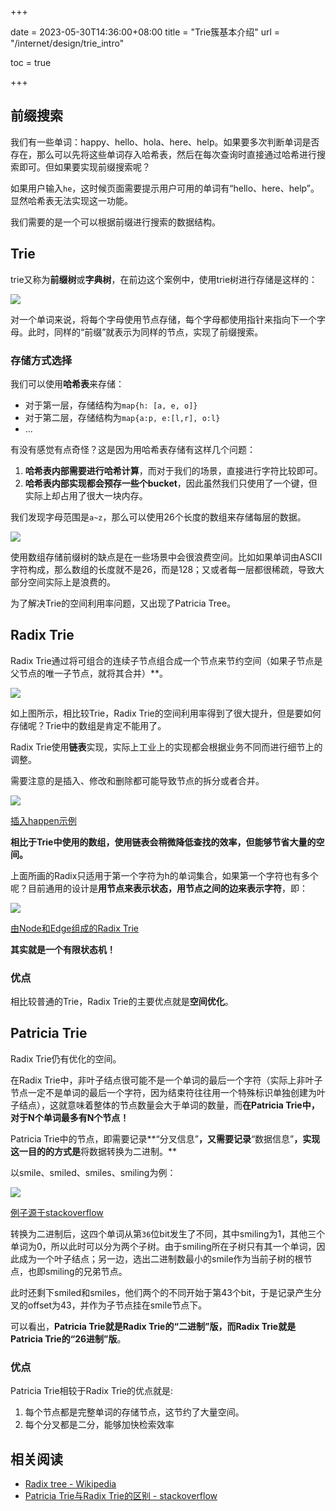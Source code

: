 +++

date = 2023-05-30T14:36:00+08:00
title = "Trie簇基本介绍"
url = "/internet/design/trie_intro"

toc = true

+++



## 前缀搜索

我们有一些单词：happy、hello、hola、here、help。如果要多次判断单词是否存在，那么可以先将这些单词存入哈希表，然后在每次查询时直接通过哈希进行搜索即可。但如果要实现前缀搜索呢？

如果用户输入`he`，这时候页面需要提示用户可用的单词有“hello、here、help”。显然哈希表无法实现这一功能。

我们需要的是一个可以根据前缀进行搜索的数据结构。

## Trie

trie又称为**前缀树**或**字典树**，在前边这个案例中，使用trie树进行存储是这样的：

![](https://raw.githubusercontent.com/stong1994/images/master/picgo/202305291139739.png)

对一个单词来说，将每个字母使用节点存储，每个字母都使用指针来指向下一个字母。此时，同样的“前缀”就表示为同样的节点，实现了前缀搜索。

### 存储方式选择

我们可以使用**哈希表**来存储：

- 对于第一层，存储结构为`map{h: [a, e, o]}`
- 对于第二层，存储结构为`map{a:p, e:[l,r], o:l}`
- ...

有没有感觉有点奇怪？这是因为用哈希表存储有这样几个问题：

1. **哈希表内部需要进行哈希计算**，而对于我们的场景，直接进行字符比较即可。
2. **哈希表内部实现都会预存一些个bucket**，因此虽然我们只使用了一个键，但实际上却占用了很大一块内存。

我们发现字母范围是`a~z`，那么可以使用26个长度的数组来存储每层的数据。

![](https://raw.githubusercontent.com/stong1994/images/master/picgo/202305291407810.png)

使用数组存储前缀树的缺点是在一些场景中会很浪费空间。比如如果单词由ASCII字符构成，那么数组的长度就不是26，而是128；又或者每一层都很稀疏，导致大部分空间实际上是浪费的。

为了解决Trie的空间利用率问题，又出现了Patricia Tree。

## Radix Trie

Radix Trie通过将可组合的连续子节点组合成一个节点来节约空间（如果子节点是父节点的唯一子节点，就将其合并）**。

![](https://raw.githubusercontent.com/stong1994/images/master/picgo/202305291446990.png)

如上图所示，相比较Trie，Radix Trie的空间利用率得到了很大提升，但是要如何存储呢？Trie中的数组是肯定不能用了。

Radix Trie使用**链表**实现，实际上工业上的实现都会根据业务不同而进行细节上的调整。

需要注意的是插入、修改和删除都可能导致节点的拆分或者合并。

![](https://raw.githubusercontent.com/stong1994/images/master/picgo/202305291501982.png)

[插入happen示例]()

**相比于Trie中使用的数组，使用链表会稍微降低查找的效率，但能够节省大量的空间。**

上面所画的Radix只适用于第一个字符为h的单词集合，如果第一个字符也有多个呢？目前通用的设计是**用节点来表示状态，用节点之间的边来表示字符**，即：

![](https://raw.githubusercontent.com/stong1994/images/master/picgo/202305292103195.png)

[由Node和Edge组成的Radix Trie]()

**其实就是一个有限状态机！**

### 优点

相比较普通的Trie，Radix Trie的主要优点就是**空间优化**。



## Patricia Trie

Radix Trie仍有优化的空间。

在Radix Trie中，非叶子结点很可能不是一个单词的最后一个字符（实际上非叶子节点一定不是单词的最后一个字符，因为结束符往往用一个特殊标识单独创建为叶子结点），这就意味着整体的节点数量会大于单词的数量，而**在Patricia Trie中，对于N个单词最多有N个节点！**

Patricia Trie中的节点，即需要记录**“分叉信息”**，又需要记录**“数据信息”**，实现这一目的的方式是**将数据转换为二进制。**

以smile、smiled、smiles、smiling为例：

![](https://raw.githubusercontent.com/stong1994/images/master/picgo/202305301359978.png)

[例子源于stackoverflow](https://stackoverflow.com/a/15906358)

转换为二进制后，这四个单词从第`36`位bit发生了不同，其中smiling为1，其他三个单词为0，所以此时可以分为两个子树。由于smiling所在子树只有其一个单词，因此成为一个叶子结点；另一边，选出二进制数最小的smile作为当前子树的根节点，也即smiling的兄弟节点。

此时还剩下smiled和smiles，他们两个的不同开始于第43个bit，于是记录产生分叉的offset为43，并作为子节点挂在smile节点下。 

可以看出，**Patricia Trie就是Radix Trie的“二进制”版，而Radix Trie就是Patricia Trie的“26进制”版**。

### 优点

Patricia Trie相较于Radix Trie的优点就是:

1. 每个节点都是完整单词的存储节点，这节约了大量空间。
2. 每个分叉都是二分，能够加快检索效率



## 相关阅读

- [Radix tree - Wikipedia](https://en.wikipedia.org/wiki/Radix_tree)
- [Patricia Trie与Radix Trie的区别 - stackoverflow](https://stackoverflow.com/a/15906358)
